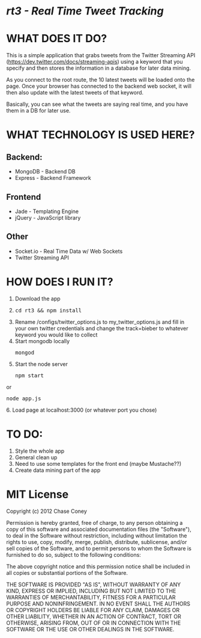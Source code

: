 *rt3 - Real Time Tweet Tracking*
==============================

WHAT DOES IT DO?
================

This is a simple application that grabs tweets from the Twitter Streaming API (https://dev.twitter.com/docs/streaming-apis) using a keyword that you specify and then stores the information in a database for later data mining.

As you connect to the root route, the 10 latest tweets will be loaded onto the page. Once your browser has connected to the backend web socket, it will then also update with the latest tweets of that keyword.

Basically, you can see what the tweets are saying real time, and you have them in a DB for later use.

WHAT TECHNOLOGY IS USED HERE?
=============================

Backend:
--------
* MongoDB - Backend DB
* Express - Backend Framework

Frontend
--------
* Jade - Templating Engine
* jQuery - JavaScript library

Other
-----
* Socket.io - Real Time Data w/ Web Sockets
* Twitter Streaming API

HOW DOES I RUN IT?
==================

1. Download the app
2. <pre>cd rt3 && npm install</pre>
3. Rename /configs/twitter_options.js to my_twitter_options.js and fill in your own twitter credentials and change the track=bieber to whatever keyword you would like to collect
4. Start mongodb locally
    <pre>mongod</pre>
5. Start the node server
    <pre>npm start</pre>
or
    <pre>node app.js</pre>
6. Load page at localhost:3000 (or whatever port you chose)

TO DO:
======

1. Style the whole app
2. General clean up
3. Need to use some templates for the front end (maybe Mustache??)
4. Create data mining part of the app

MIT License
===========

Copyright (c) 2012 Chase Coney

Permission is hereby granted, free of charge, to any person obtaining a
copy of this software and associated documentation files (the "Software"),
to deal in the Software without restriction, including without limitation
the rights to use, copy, modify, merge, publish, distribute, sublicense,
and/or sell copies of the Software, and to permit persons to whom the
Software is furnished to do so, subject to the following conditions:

The above copyright notice and this permission notice shall be included in
all copies or substantial portions of the Software.

THE SOFTWARE IS PROVIDED "AS IS", WITHOUT WARRANTY OF ANY KIND, EXPRESS OR
IMPLIED, INCLUDING BUT NOT LIMITED TO THE WARRANTIES OF MERCHANTABILITY,
FITNESS FOR A PARTICULAR PURPOSE AND NONINFRINGEMENT. IN NO EVENT SHALL
THE AUTHORS OR COPYRIGHT HOLDERS BE LIABLE FOR ANY CLAIM, DAMAGES OR OTHER
LIABILITY, WHETHER IN AN ACTION OF CONTRACT, TORT OR OTHERWISE, ARISING
FROM, OUT OF OR IN CONNECTION WITH THE SOFTWARE OR THE USE OR OTHER
DEALINGS IN THE SOFTWARE.